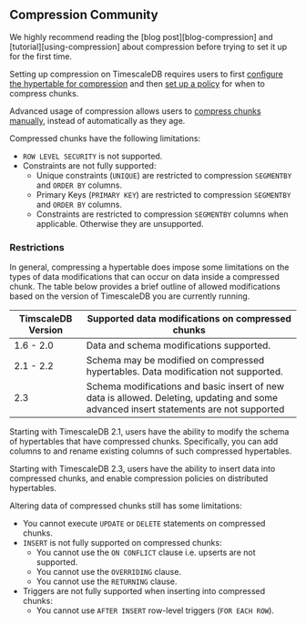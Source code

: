 ## Compression <tag type="community">Community</tag>

We highly recommend reading the [blog post][blog-compression] and
[tutorial][using-compression] about compression before trying to set it up
for the first time.

Setting up compression on TimescaleDB requires users to first [configure the
hypertable for compression](/compression/alter_table_compression/) and then [set up a
policy](/compression/add_compression_policy/) for when to compress chunks.

Advanced usage of compression allows users to [compress chunks
manually](/compression/compress_chunk), instead of automatically as they age.

Compressed chunks have the following limitations:
- `ROW LEVEL SECURITY` is not supported.
- Constraints are not fully supported:
    - Unique constraints (`UNIQUE`) are restricted to compression `SEGMENTBY`
      and `ORDER BY` columns.
    - Primary Keys (`PRIMARY KEY`) are restricted to compression `SEGMENTBY`
      and `ORDER BY` columns.
    - Constraints are restricted to compression `SEGMENTBY` columns when
    applicable. Otherwise they are unsupported.
  
### Restrictions

In general, compressing a hypertable does impose some limitations on the types
of data modifications that can occur on data inside a compressed chunk. The
table below provides a brief outline of allowed modifications based on the
version of TimescaleDB you are currently running.

|TimscaleDB Version|Supported data modifications on compressed chunks|
|---|---|
| 1.6 - 2.0 | Data and schema modifications supported. |
| 2.1 - 2.2 | Schema may be modified on compressed hypertables. Data modification not supported. |
| 2.3 | Schema modifications and basic insert of new data is allowed. Deleting, updating and some advanced insert statements are not supported |

Starting with TimescaleDB 2.1, users have the ability to modify the schema
of hypertables that have compressed chunks.
Specifically, you can add columns to and rename existing columns of 
such compressed hypertables.

Starting with TimescaleDB 2.3, users have the ability to insert data into
compressed chunks, and enable compression policies on distributed hypertables.

Altering data of compressed chunks still has some limitations:
  - You cannot execute `UPDATE` or `DELETE` statements on compressed chunks.
  - `INSERT` is not fully supported on compressed chunks:
    - You cannot use the `ON CONFLICT` clause  i.e. upserts are not supported.
    - You cannot use the `OVERRIDING` clause.
    - You cannot use the `RETURNING` clause.
  - Triggers are not fully supported when inserting into compressed chunks:
    - You cannot use `AFTER INSERT` row-level triggers (`FOR EACH ROW`).
